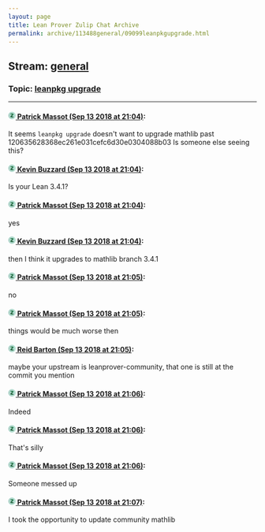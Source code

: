 ```yaml
---
layout: page
title: Lean Prover Zulip Chat Archive 
permalink: archive/113488general/09099leanpkgupgrade.html
---
```


## Stream: [general](index.html)
### Topic: [leanpkg upgrade](09099leanpkgupgrade.html)

---

#### [![Click to go to Zulip](../../assets/img/zulip2.png) Patrick Massot (Sep 13 2018 at 21:04)](https://leanprover.zulipchat.com/#narrow/stream/113488-general/topic/leanpkg%20upgrade/near/133906249):
It seems `leanpkg upgrade` doesn't want to upgrade mathlib past 120635628368ec261e031cefc6d30e0304088b03 Is someone else seeing this?

#### [![Click to go to Zulip](../../assets/img/zulip2.png) Kevin Buzzard (Sep 13 2018 at 21:04)](https://leanprover.zulipchat.com/#narrow/stream/113488-general/topic/leanpkg%20upgrade/near/133906305):
Is your Lean 3.4.1?

#### [![Click to go to Zulip](../../assets/img/zulip2.png) Patrick Massot (Sep 13 2018 at 21:04)](https://leanprover.zulipchat.com/#narrow/stream/113488-general/topic/leanpkg%20upgrade/near/133906317):
yes

#### [![Click to go to Zulip](../../assets/img/zulip2.png) Kevin Buzzard (Sep 13 2018 at 21:04)](https://leanprover.zulipchat.com/#narrow/stream/113488-general/topic/leanpkg%20upgrade/near/133906323):
then I think it upgrades to mathlib branch 3.4.1

#### [![Click to go to Zulip](../../assets/img/zulip2.png) Patrick Massot (Sep 13 2018 at 21:05)](https://leanprover.zulipchat.com/#narrow/stream/113488-general/topic/leanpkg%20upgrade/near/133906338):
no

#### [![Click to go to Zulip](../../assets/img/zulip2.png) Patrick Massot (Sep 13 2018 at 21:05)](https://leanprover.zulipchat.com/#narrow/stream/113488-general/topic/leanpkg%20upgrade/near/133906339):
things would be much worse then

#### [![Click to go to Zulip](../../assets/img/zulip2.png) Reid Barton (Sep 13 2018 at 21:05)](https://leanprover.zulipchat.com/#narrow/stream/113488-general/topic/leanpkg%20upgrade/near/133906352):
maybe your upstream is leanprover-community, that one is still at the commit you mention

#### [![Click to go to Zulip](../../assets/img/zulip2.png) Patrick Massot (Sep 13 2018 at 21:06)](https://leanprover.zulipchat.com/#narrow/stream/113488-general/topic/leanpkg%20upgrade/near/133906406):
Indeed

#### [![Click to go to Zulip](../../assets/img/zulip2.png) Patrick Massot (Sep 13 2018 at 21:06)](https://leanprover.zulipchat.com/#narrow/stream/113488-general/topic/leanpkg%20upgrade/near/133906412):
That's silly

#### [![Click to go to Zulip](../../assets/img/zulip2.png) Patrick Massot (Sep 13 2018 at 21:06)](https://leanprover.zulipchat.com/#narrow/stream/113488-general/topic/leanpkg%20upgrade/near/133906421):
Someone messed up

#### [![Click to go to Zulip](../../assets/img/zulip2.png) Patrick Massot (Sep 13 2018 at 21:07)](https://leanprover.zulipchat.com/#narrow/stream/113488-general/topic/leanpkg%20upgrade/near/133906467):
I took the opportunity to update community mathlib

